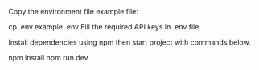 Copy the environment file example file:

cp .env.example .env
Fill the required API keys in .env file

Install dependencies using npm then start project with commands below.

npm install
npm run dev
 

